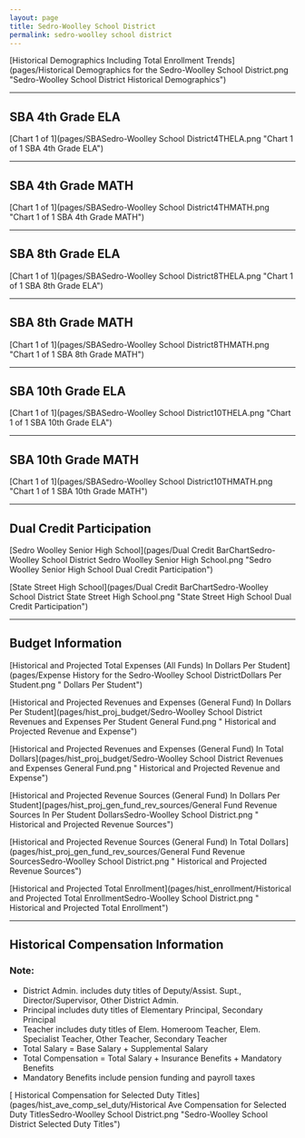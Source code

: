 ```yaml
---
layout: page
title: Sedro-Woolley School District
permalink: sedro-woolley school district
---
```



[Historical Demographics Including Total Enrollment Trends](pages/Historical Demographics for the Sedro-Woolley School District.png "Sedro-Woolley School District Historical Demographics")

___

## SBA 4th Grade ELA

[Chart 1 of 1](pages/SBASedro-Woolley School District4THELA.png "Chart 1 of 1 SBA 4th Grade ELA")


___

## SBA 4th Grade MATH

[Chart 1 of 1](pages/SBASedro-Woolley School District4THMATH.png "Chart 1 of 1 SBA 4th Grade MATH")


___

## SBA 8th Grade ELA

[Chart 1 of 1](pages/SBASedro-Woolley School District8THELA.png "Chart 1 of 1 SBA 8th Grade ELA")


___

## SBA 8th Grade MATH

[Chart 1 of 1](pages/SBASedro-Woolley School District8THMATH.png "Chart 1 of 1 SBA 8th Grade MATH")


___

## SBA 10th Grade ELA

[Chart 1 of 1](pages/SBASedro-Woolley School District10THELA.png "Chart 1 of 1 SBA 10th Grade ELA")


___

## SBA 10th Grade MATH

[Chart 1 of 1](pages/SBASedro-Woolley School District10THMATH.png "Chart 1 of 1 SBA 10th Grade MATH")


___

## Dual Credit Participation

[Sedro Woolley Senior High School](pages/Dual Credit BarChartSedro-Woolley School District Sedro Woolley Senior High School.png "Sedro Woolley Senior High School Dual Credit Participation")

[State Street High School](pages/Dual Credit BarChartSedro-Woolley School District State Street High School.png "State Street High School Dual Credit Participation")


___

## Budget Information

[Historical and Projected Total Expenses (All Funds) In Dollars Per Student](pages/Expense History for the Sedro-Woolley School DistrictDollars Per Student.png " Dollars Per Student")

[Historical and Projected Revenues and Expenses (General Fund) In Dollars Per Student](pages/hist_proj_budget/Sedro-Woolley School District Revenues and Expenses Per Student General Fund.png " Historical and Projected Revenue and Expense")

[Historical and Projected Revenues and Expenses (General Fund) In Total Dollars](pages/hist_proj_budget/Sedro-Woolley School District Revenues and Expenses General Fund.png " Historical and Projected Revenue and Expense")

[Historical and Projected Revenue Sources (General Fund) In Dollars Per Student](pages/hist_proj_gen_fund_rev_sources/General Fund Revenue Sources In Per Student DollarsSedro-Woolley School District.png " Historical and Projected Revenue Sources")

[Historical and Projected Revenue Sources (General Fund) In Total Dollars](pages/hist_proj_gen_fund_rev_sources/General Fund Revenue SourcesSedro-Woolley School District.png " Historical and Projected Revenue Sources")

[Historical and Projected Total Enrollment](pages/hist_enrollment/Historical and Projected Total EnrollmentSedro-Woolley School District.png " Historical and Projected Total Enrollment")


___

## Historical Compensation Information
### Note:
- District Admin. includes duty titles of Deputy/Assist. Supt., Director/Supervisor, Other District Admin.
- Principal includes duty titles of Elementary Principal, Secondary Principal
- Teacher includes duty titles of Elem. Homeroom Teacher, Elem. Specialist Teacher, Other Teacher, Secondary Teacher
- Total Salary = Base Salary + Supplemental Salary
- Total Compensation = Total Salary + Insurance Benefits + Mandatory Benefits
- Mandatory Benefits include pension funding and payroll taxes

[ Historical Compensation for Selected Duty Titles](pages/hist_ave_comp_sel_duty/Historical Ave Compensation for Selected Duty TitlesSedro-Woolley School District.png "Sedro-Woolley School District Selected Duty Titles")

